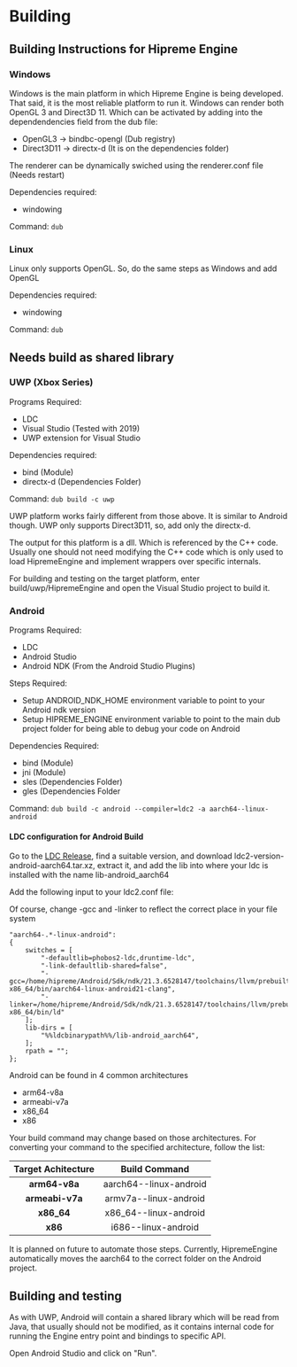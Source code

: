 # Building

## Building Instructions for Hipreme Engine

### Windows

Windows is the main platform in which Hipreme Engine is being developed. That said, it is the most reliable platform to run it. Windows can render both OpenGL 3 and Direct3D 11. Which can be activated by adding into the dependendencies field from the dub file:

* OpenGL3 -> bindbc-opengl (Dub registry)
* Direct3D11 -> directx-d (It is on the dependencies folder)

The renderer can be dynamically swiched using the renderer.conf file (Needs restart)

Dependencies required:

* windowing

Command: `dub`

### Linux

Linux only supports OpenGL. So, do the same steps as Windows and add OpenGL

Dependencies required:

* windowing

Command: `dub`

## Needs build as shared library

### UWP (Xbox Series)

Programs Required:

* LDC
* Visual Studio (Tested with 2019)
* UWP extension for Visual Studio

Dependencies required:

* bind (Module)
* directx-d (Dependencies Folder)

Command: `dub build -c uwp`

UWP platform works fairly different from those above. It is similar to Android though. UWP only supports Direct3D11, so, add only the directx-d.

The output for this platform is a dll. Which is referenced by the C++ code. Usually one should not need modifying the C++ code which is only used to load HipremeEngine and implement wrappers over specific internals.

For building and testing on the target platform, enter build/uwp/HipremeEngine and open the Visual Studio project to build it.

### Android

Programs Required:

* LDC
* Android Studio
* Android NDK (From the Android Studio Plugins)

Steps Required:

* Setup ANDROID\_NDK\_HOME environment variable to point to your Android ndk version
* Setup HIPREME\_ENGINE environment variable to point to the main dub project folder for being able to debug your code on Android

Dependencies Required:

* bind (Module)
* jni (Module)
* sles (Dependencies Folder)
* gles (Dependencies Folder

Command: `dub build -c android --compiler=ldc2 -a aarch64--linux-android`

#### LDC configuration for Android Build

Go to the [LDC Release](https://github.com/ldc-developers/ldc/releases/), find a suitable version, and download ldc2-version-android-aarch64.tar.xz, extract it, and add the lib into where your ldc is installed with the name lib-android\_aarch64

Add the following input to your ldc2.conf file:

Of course, change -gcc and -linker to reflect the correct place in your file system

```
"aarch64-.*-linux-android":
{
    switches = [
        "-defaultlib=phobos2-ldc,druntime-ldc",
        "-link-defaultlib-shared=false",
        "-gcc=/home/hipreme/Android/Sdk/ndk/21.3.6528147/toolchains/llvm/prebuilt/linux-x86_64/bin/aarch64-linux-android21-clang",
        "-linker=/home/hipreme/Android/Sdk/ndk/21.3.6528147/toolchains/llvm/prebuilt/linux-x86_64/bin/ld"
    ];
    lib-dirs = [
        "%%ldcbinarypath%%/lib-android_aarch64",
    ];
    rpath = "";
};
```

Android can be found in 4 common architectures

* arm64-v8a
* armeabi-v7a
* x86\_64
* x86

Your build command may change based on those architectures. For converting your command to the specified architecture, follow the list:

| Target Achitecture |      Build Command     |
| :----------------: | :--------------------: |
|    **arm64-v8a**   | aarch64--linux-android |
|   **armeabi-v7a**  |  armv7a--linux-android |
|     **x86\_64**    | x86\_64--linux-android |
|       **x86**      |   i686--linux-android  |

It is planned on future to automate those steps. Currently, HipremeEngine automatically moves the aarch64 to the correct folder on the Android project.

## Building and testing

As with UWP, Android will contain a shared library which will be read from Java, that usually should not be modified, as it contains internal code for running the Engine entry point and bindings to specific API.

Open Android Studio and click on "Run".
